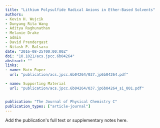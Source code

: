 ```yaml
---
title: "Lithium Polysulfide Radical Anions in Ether-Based Solvents"
authors:
- Kevin H. Wujcik
- Dunyang Rita Wang
- Aditya Raghunathan
- Melanie Drake
- admin
- David Prendergast
- Nitash P. Balsara
date: "2016-08-25T00:00:00Z"
doi: "10.1021/acs.jpcc.6b04264"
abstract: ""
links:
- name: Main Paper
  url: "publication/acs.jpcc.6b04264/037.jp6b04264.pdf"

- name: Supporting Material
  url: "publication/acs.jpcc.6b04264/037.jp6b04264_si_001.pdf"


publication: "The Journal of Physical Chemistry C"
publication_types: ["article-journal"]
---
```


Add the publication's full text or supplementary notes here.
